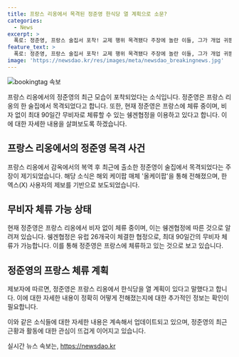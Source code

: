 ```yaml
---
title: 프랑스 리옹에서 목격된 정준영 한식당 열 계획으로 소문?
categories:
  - News
excerpt: >
  폭로: 정준영, 프랑스 술집서 포착! 교제 행위 목격됐다 주장에 놀란 이들, 그가 개업 귀띔? X사용자가 정준영의 프랑스 체류 목격 사진을 제보! 리옹 바서 한식당 개업 예정 소식 전. 프랑스 체류 가능한 정준영, 해외이민 준비? SBS 강경윤 기자는 해외이민 준비 중 전함. 독일 쉥겐협약에 따라 90일 무비자 체류 가능. 정준영, 버닝썬 파문 후 프랑스 매장 논란.
feature_text: >
  폭로: 정준영, 프랑스 술집서 포착! 교제 행위 목격됐다 주장에 놀란 이들, 그가 개업 귀띔? X사용자가 정준영의 프랑스 체류 목격 사진을 제보! 리옹 바서 한식당 개업 예정 소식 전. 프랑스 체류 가능한 정준영, 해외이민 준비? SBS 강경윤 기자는 해외이민 준비 중 전함. 독일 쉥겐협약에 따라 90일 무비자 체류 가능. 정준영, 버닝썬 파문 후 프랑스 매장 논란.
image: 'https://newsdao.kr/res/images/meta/newsdao_breakingnews.jpg'
---
```


<p><img src="https://newsdao.kr/res/images/meta/newsdao_breakingnews.jpg" alt="bookingtag 속보" /></p>

<p>프랑스 리옹에서의 정준영의 최근 모습이 포착되었다는 소식입니다. 정준영은 프랑스 리옹의 한 술집에서 목격되었다고 합니다. 또한, 현재 정준영은 프랑스에 체류 중이며, 비자 없이 최대 90일간 무비자로 체류할 수 있는 쉥겐협정을 이용하고 있다고 합니다. 이에 대한 자세한 내용을 살펴보도록 하겠습니다. </p>

<h2 data-ke-size="size26">프랑스 리옹에서의 정준영 목격 사건</h2>

<p>프랑스 리옹에서 감옥에서의 복역 후 최근에 출소한 정준영이 술집에서 목격되었다는 주장이 제기되었습니다. 해당 소식은 해외 케이팝 매체 '올케이팝'을 통해 전해졌으며, 한 엑스(X) 사용자의 제보를 기반으로 보도되었습니다. </p>

<h2 data-ke-size="size26">무비자 체류 가능 상태</h2>

<p>현재 정준영은 프랑스 리옹에서 비자 없이 체류 중이며, 이는 쉥겐협정에 따른 것으로 알려져 있습니다. 쉥겐협정은 유럽 26개국이 체결한 협정으로, 최대 90일간의 무비자 체류가 가능합니다. 이를 통해 정준영은 프랑스에 체류하고 있는 것으로 보고 있습니다.</p>

<h2 data-ke-size="size26">정준영의 프랑스 체류 계획</h2>

<p>제보자에 따르면, 정준영은 프랑스 리옹에서 한식당을 열 계획이 있다고 말했다고 합니다. 이에 대한 자세한 내용이 정확히 어떻게 전해졌는지에 대한 추가적인 정보는 확인이 필요합니다.</p>

<p>이와 같은 소식들에 대한 자세한 내용은 계속해서 업데이트되고 있으며, 정준영의 최근 근황과 활동에 대한 관심이 뜨겁게 이어지고 있습니다.</p>
실시간 뉴스 속보는, <a href="https://newsdao.kr" rel="dofollow">https://newsdao.kr</a>


